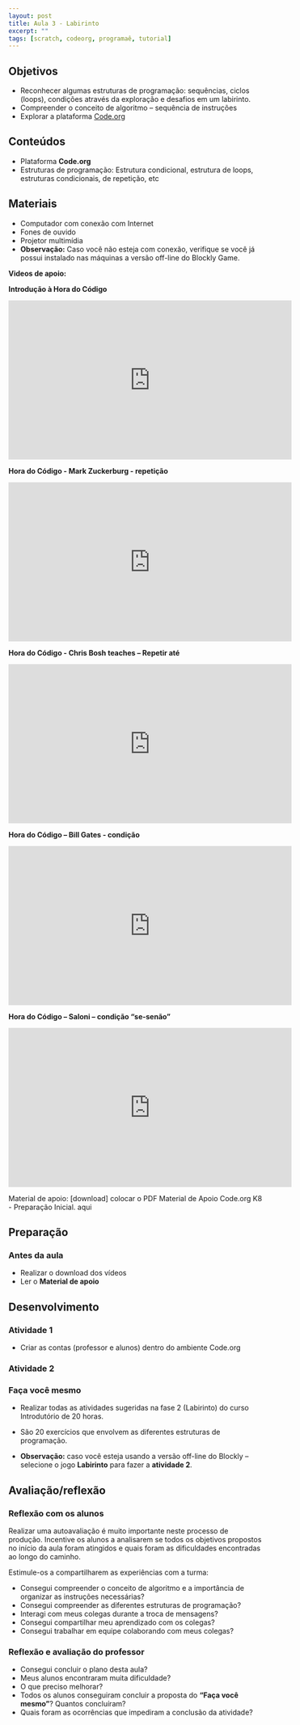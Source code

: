 ```yaml
---
layout: post
title: Aula 3 - Labirinto
excerpt: ""
tags: [scratch, codeorg, programaê, tutorial]
---
```


## Objetivos

 - Reconhecer algumas estruturas de programação: sequências, ciclos (loops), condições  através da exploração e desafios em um labirinto.
 - Compreender o conceito de algoritmo – sequência de instruções
 - Explorar a plataforma [Code.org](http://br.code.org)

## Conteúdos

 - Plataforma **Code.org**
 - Estruturas de programação: Estrutura condicional, estrutura de loops, estruturas condicionais, de repetição, etc

## Materiais

 - Computador com conexão com Internet
 - Fones de ouvido
 - Projetor multimídia
 - **Observação:** Caso você não esteja com conexão, verifique se você já possui instalado nas máquinas a versão off-line do Blockly Game.

**Videos de apoio:**

**Introdução à Hora do Código**

<iframe width="560" height="315" src="https://www.youtube.com/embed/bQilo5ecSX4" frameborder="0" allowfullscreen></iframe>

**Hora do Código - Mark Zuckerburg - repetição**

<iframe width="560" height="315" src="https://www.youtube.com/embed/mgooqyWMTxk" frameborder="0" allowfullscreen></iframe>

**Hora do Código - Chris Bosh teaches – Repetir até**

<iframe width="560" height="315" src="https://www.youtube.com/embed/G2hdlhDYICw" frameborder="0" allowfullscreen></iframe>

**Hora do Código – Bill Gates - condição**

<iframe width="560" height="315" src="https://www.youtube.com/embed/m2Ux2PnJe6E" frameborder="0" allowfullscreen></iframe>

**Hora do Código – Saloni – condição “se-senão”**

<iframe width="560" height="315" src="https://www.youtube.com/embed/JtL7w6ja5iI" frameborder="0" allowfullscreen></iframe>

  Material de apoio: [download] colocar o PDF Material de Apoio Code.org K8 - Preparação Inicial. aqui

## Preparação

### Antes da aula

 - Realizar o download dos vídeos
 - Ler o **Material de apoio**


## Desenvolvimento

### Atividade 1

 - Criar as contas (professor e alunos) dentro do ambiente Code.org

### Atividade 2

### Faça você mesmo

 - Realizar todas as atividades sugeridas na fase 2 (Labirinto) do curso Introdutório de 20 horas.
  - São 20 exercícios que envolvem as diferentes estruturas de programação.

 - **Observação:** caso você esteja usando a versão off-line do Blockly – selecione o jogo **Labirinto** para fazer a **atividade 2**.


## Avaliação/reflexão

### Reflexão com os alunos

Realizar uma autoavaliação é muito importante neste processo de produção. Incentive os alunos a analisarem se todos os objetivos propostos no início da aula foram atingidos e quais foram as dificuldades encontradas ao longo do caminho.

Estimule-os a compartilharem as experiências com a turma:

 - Consegui compreender o conceito de algoritmo e a importância de organizar as instruções necessárias?
 - Consegui compreender as diferentes estruturas de programação?
 - Interagi com meus colegas durante a troca de mensagens?
 - Consegui compartilhar meu aprendizado com os colegas?
 - Consegui trabalhar em equipe colaborando com meus colegas?

### Reflexão e avaliação do professor

 - Consegui concluir o plano desta aula?
 - Meus alunos encontraram muita dificuldade?
 - O que preciso melhorar?
 - Todos os alunos conseguiram concluir a proposta do **“Faça você mesmo”**? Quantos concluíram?
 - Quais foram as ocorrências que impediram a conclusão da atividade?
